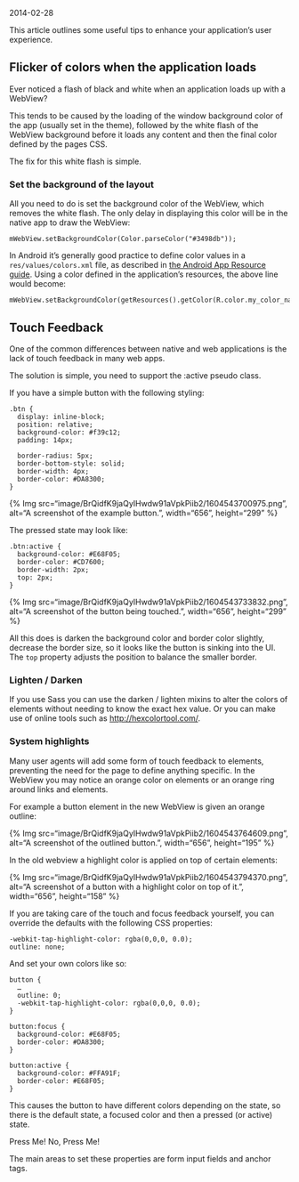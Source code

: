 2014-02-28

This article outlines some useful tips to enhance your application’s user experience.

Flicker of colors when the application loads
--------------------------------------------

Ever noticed a flash of black and white when an application loads up with a WebView?

This tends to be caused by the loading of the window background color of the app (usually set in the theme), followed by the white flash of the WebView background before it loads any content and then the final color defined by the pages CSS.

The fix for this white flash is simple.

### Set the background of the layout

All you need to do is set the background color of the WebView, which removes the white flash. The only delay in displaying this color will be in the native app to draw the WebView:

    mWebView.setBackgroundColor(Color.parseColor("#3498db"));

In Android it’s generally good practice to define color values in a `res/values/colors.xml` file, as described in [the Android App Resource guide](https://developer.android.com/guide/topics/resources/more-resources.html#Color). Using a color defined in the application’s resources, the above line would become:

    mWebView.setBackgroundColor(getResources().getColor(R.color.my_color_name));

Touch Feedback
--------------

One of the common differences between native and web applications is the lack of touch feedback in many web apps.

The solution is simple, you need to support the :active pseudo class.

If you have a simple button with the following styling:

    .btn {
      display: inline-block;
      position: relative;
      background-color: #f39c12;
      padding: 14px;

      border-radius: 5px;
      border-bottom-style: solid;
      border-width: 4px;
      border-color: #DA8300;
    }

{% Img src=“image/BrQidfK9jaQyIHwdw91aVpkPiib2/1604543700975.png”, alt=“A screenshot of the example button.”, width=“656”, height=“299” %}

The pressed state may look like:

    .btn:active {
      background-color: #E68F05;
      border-color: #CD7600;
      border-width: 2px;
      top: 2px;
    }

{% Img src=“image/BrQidfK9jaQyIHwdw91aVpkPiib2/1604543733832.png”, alt=“A screenshot of the button being touched.”, width=“656”, height=“299” %}

All this does is darken the background color and border color slightly, decrease the border size, so it looks like the button is sinking into the UI. The `top` property adjusts the position to balance the smaller border.

### Lighten / Darken

If you use Sass you can use the darken / lighten mixins to alter the colors of elements without needing to know the exact hex value. Or you can make use of online tools such as <http://hexcolortool.com/>.

### System highlights

Many user agents will add some form of touch feedback to elements, preventing the need for the page to define anything specific. In the WebView you may notice an orange color on elements or an orange ring around links and elements.

For example a button element in the new WebView is given an orange outline:

{% Img src=“image/BrQidfK9jaQyIHwdw91aVpkPiib2/1604543764609.png”, alt=“A screenshot of the outlined button.”, width=“656”, height=“195” %}

In the old webview a highlight color is applied on top of certain elements:

{% Img src=“image/BrQidfK9jaQyIHwdw91aVpkPiib2/1604543794370.png”, alt=“A screenshot of a button with a highlight color on top of it.”, width=“656”, height=“158” %}

If you are taking care of the touch and focus feedback yourself, you can override the defaults with the following CSS properties:

    -webkit-tap-highlight-color: rgba(0,0,0, 0.0);
    outline: none;

And set your own colors like so:

    button {
      …
      outline: 0;
      -webkit-tap-highlight-color: rgba(0,0,0, 0.0);
    }

    button:focus {
      background-color: #E68F05;
      border-color: #DA8300;
    }

    button:active {
      background-color: #FFA91F;
      border-color: #E68F05;
    }

This causes the button to have different colors depending on the state, so there is the default state, a focused color and then a pressed (or active) state.

Press Me! No, Press Me!

The main areas to set these properties are form input fields and anchor tags.
